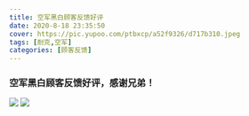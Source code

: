 ```yaml
---
title: 空军黑白顾客反馈好评
date: 2020-8-18 23:35:50
cover: https://pic.yupoo.com/ptbxcp/a52f9326/d717b310.jpeg
tags: [耐克,空军]
categories: [顾客反馈]
---
```


### 空军黑白顾客反馈好评，感谢兄弟！
![](https://pic.yupoo.com/ptbxcp/8d06c95e/bc63c910.jpeg)
![](https://pic.yupoo.com/ptbxcp/a52f9326/d717b310.jpeg)
